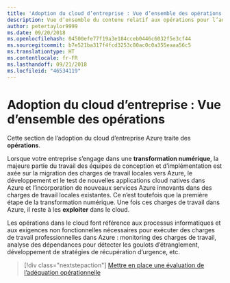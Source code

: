 ```yaml
---
title: 'Adoption du cloud d’entreprise : Vue d’ensemble des opérations'
description: Vue d’ensemble du contenu relatif aux opérations pour l’adoption du cloud d’entreprise Azure
author: petertaylor9999
ms.date: 09/20/2018
ms.openlocfilehash: 04500efe77f19a3e184cceb0446c6032f5e3cf44
ms.sourcegitcommit: b7e521ba317f4fcd3253c80ac0c0a355eaaa56c5
ms.translationtype: HT
ms.contentlocale: fr-FR
ms.lasthandoff: 09/21/2018
ms.locfileid: "46534119"
---
```

# <a name="enterprise-cloud-adoption-operations-overview"></a>Adoption du cloud d’entreprise : Vue d’ensemble des opérations

Cette section de l’adoption du cloud d’entreprise Azure traite des **opérations**. 

Lorsque votre entreprise s’engage dans une **transformation numérique**, la majeure partie du travail des équipes de conception et d’implémentation est axée sur la migration des charges de travail locales vers Azure, le développement et le test de nouvelles applications cloud natives dans Azure et l’incorporation de nouveaux services Azure innovants dans des charges de travail locales existantes. Ce n’est toutefois que la première étape de la transformation numérique. Une fois ces charges de travail dans Azure, il reste à les **exploiter** dans le cloud.

Les opérations dans le cloud font référence aux processus informatiques et aux exigences non fonctionnelles nécessaires pour exécuter des charges de travail professionnelles dans Azure : monitoring des charges de travail, analyse des dépendances pour détecter les goulots d’étranglement, développement de stratégies de récupération d’urgence, etc.

> [!div class="nextstepaction"]
> [Mettre en place une évaluation de l’adéquation opérationnelle](operational-fitness-review.md)
